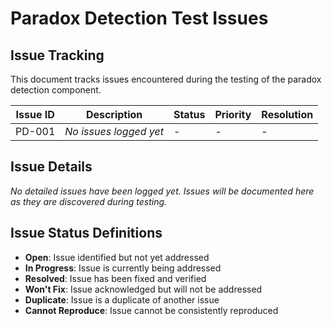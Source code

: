 # Paradox Detection Test Issues

## Issue Tracking
This document tracks issues encountered during the testing of the paradox detection component.

| Issue ID | Description | Status | Priority | Resolution |
|----------|-------------|--------|----------|------------|
| PD-001   | *No issues logged yet* | - | - | - |

## Issue Details

*No detailed issues have been logged yet. Issues will be documented here as they are discovered during testing.*

## Issue Status Definitions
- **Open**: Issue identified but not yet addressed
- **In Progress**: Issue is currently being addressed
- **Resolved**: Issue has been fixed and verified
- **Won't Fix**: Issue acknowledged but will not be addressed
- **Duplicate**: Issue is a duplicate of another issue
- **Cannot Reproduce**: Issue cannot be consistently reproduced